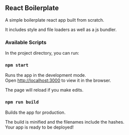 ## React Boilerplate

A simple boilerplate react app built from scratch.

It includes style and file loaders as well as a js bundler.

### Available Scripts

In the project directory, you can run:

### `npm start`

Runs the app in the development mode.<br />
Open [http://localhost:3000](http://localhost:3000) to view it in the browser.

The page will reload if you make edits.<br />

### `npm run build`

Builds the app for production.<br />

The build is minified and the filenames include the hashes.<br />
Your app is ready to be deployed!
